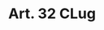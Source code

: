 ---
id: ba862202-8b7e-4be3-96f5-15a12749a80c
origin: 9a3d2916-2529-4999-bced-b6c348f89b2d
title: 'Art. 32 CLug'
updated_by: 9c1f3a06-0ca1-43f6-8f13-124edfca1d88
legal_domain: e2c3e574-433c-4f6e-bcc6-eafec7fd7125
updated_at: 1665596766
---